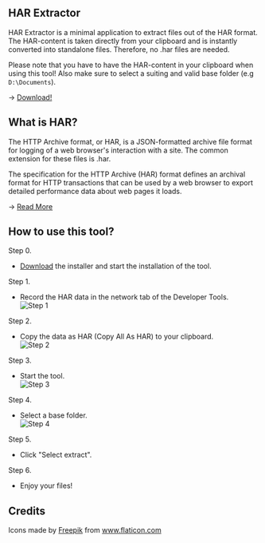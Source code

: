 HAR Extractor
---

HAR Extractor is a minimal application to extract files out of the HAR format. 
The HAR-content is taken directly from your clipboard and is instantly converted into standalone files. 
Therefore, no .har files are needed. 

Please note that you have to have the HAR-content in your clipboard when using this tool!
Also make sure to select a suiting and valid base folder (e.g `D:\Documents`).

→ [Download!](https://github.com/choozn/har-extractor/releases)

What is HAR?
---

The HTTP Archive format, or HAR, is a JSON-formatted archive file format for logging of a web browser's interaction with a site. The common extension for these files is .har.

The specification for the HTTP Archive (HAR) format defines an archival format for HTTP transactions that can be used by a web browser to export detailed performance data about web pages it loads.

→ [Read More](https://www.keycdn.com/support/what-is-a-har-file)

How to use this tool?
---

Step 0.
- [Download](https://github.com/choozn/har-extractor/releases) the installer and start the installation of the tool.

Step 1.
- Record the HAR data in the network tab of the Developer Tools.<br/>
![Step 1](https://i.imgur.com/kP6NEKl.png)

Step 2.
- Copy the data as HAR (Copy All As HAR) to your clipboard.<br/>
![Step 2](https://i.imgur.com/hCkjhA9.png)

Step 3.
- Start the tool.<br/>
![Step 3](https://i.imgur.com/LQifINc.png)

Step 4.
- Select a base folder.<br/>
![Step 4](https://i.imgur.com/nuesQSf.png)

Step 5.
- Click "Select extract".

Step 6.
- Enjoy your files!

Credits
---
<div>Icons made by <a href="https://www.freepik.com" title="Freepik">Freepik</a> from <a href="https://www.flaticon.com/" title="Flaticon">www.flaticon.com</a></div>
